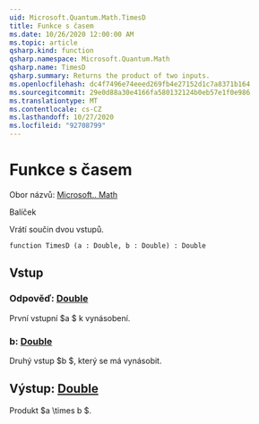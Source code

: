 ```yaml
---
uid: Microsoft.Quantum.Math.TimesD
title: Funkce s časem
ms.date: 10/26/2020 12:00:00 AM
ms.topic: article
qsharp.kind: function
qsharp.namespace: Microsoft.Quantum.Math
qsharp.name: TimesD
qsharp.summary: Returns the product of two inputs.
ms.openlocfilehash: dc4f7496e74eeed269fb4e27152d1c7a8371b164
ms.sourcegitcommit: 29e0d88a30e4166fa580132124b0eb57e1f0e986
ms.translationtype: MT
ms.contentlocale: cs-CZ
ms.lasthandoff: 10/27/2020
ms.locfileid: "92708799"
---
```

# <a name="timesd-function"></a>Funkce s časem

Obor názvů: [Microsoft.. Math](xref:Microsoft.Quantum.Math)

Balíček [](https://nuget.org/packages/)


Vrátí součin dvou vstupů.

```qsharp
function TimesD (a : Double, b : Double) : Double
```


## <a name="input"></a>Vstup

### <a name="a--double"></a>Odpověď: [Double](xref:microsoft.quantum.lang-ref.double)

První vstupní $a $ k vynásobení.


### <a name="b--double"></a>b: [Double](xref:microsoft.quantum.lang-ref.double)

Druhý vstup $b $, který se má vynásobit.



## <a name="output--double"></a>Výstup: [Double](xref:microsoft.quantum.lang-ref.double)

Produkt $a \times b $.